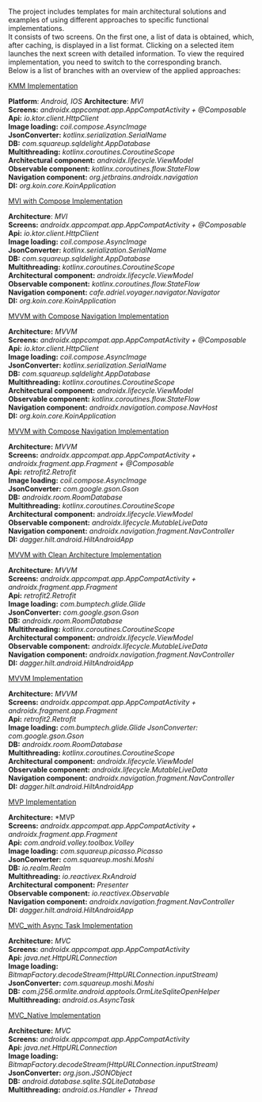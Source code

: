 The project includes templates for main architectural solutions and examples of using different approaches to specific functional implementations.   
It consists of two screens. On the first one, a list of data is obtained, which, after caching, is displayed in a list format. Clicking on a selected item launches the next screen with detailed information. To view the required implementation, you need to switch to the corresponding branch.   
Below is a list of branches with an overview of the applied approaches:

[KMM Implementation](https://github.com/TarasovVP/Android-Architecure-Templates/tree/kmm_implementation)

**Platform**: *Android, IOS*
**Architecture**: *MVI*  
**Screens:** *androidx.appcompat.app.AppCompatActivity + @Composable*  
**Api:** *io.ktor.client.HttpClient*  
**Image loading:** *coil.compose.AsyncImage*   
**JsonConverter:** *kotlinx.serialization.SerialName*  
**DB:** *com.squareup.sqldelight.AppDatabase*  
**Multithreading:** *kotlinx.coroutines.CoroutineScope*  
**Architectural component:** *androidx.lifecycle.ViewModel*  
**Observable component:** *kotlinx.coroutines.flow.StateFlow*  
**Navigation component:** *org.jetbrains.androidx.navigation*  
**DI:** *org.koin.core.KoinApplication*  

[MVI with Compose Implementation](https://github.com/TarasovVP/Android-Architecure-Templates/tree/mvi_compose_navigation_implementation)

**Architecture**: *MVI*  
**Screens:** *androidx.appcompat.app.AppCompatActivity + @Composable*  
**Api:** *io.ktor.client.HttpClient*  
**Image loading:** *coil.compose.AsyncImage*   
**JsonConverter:** *kotlinx.serialization.SerialName*  
**DB:** *com.squareup.sqldelight.AppDatabase*  
**Multithreading:** *kotlinx.coroutines.CoroutineScope*  
**Architectural component:** *androidx.lifecycle.ViewModel*  
**Observable component:** *kotlinx.coroutines.flow.StateFlow*  
**Navigation component:** *cafe.adriel.voyager.navigator.Navigator*  
**DI:** *org.koin.core.KoinApplication*  


[MVVM with Compose Navigation Implementation](https://github.com/TarasovVP/Android-Architecure-Templates/tree/mvvm_compose_navigation_implementation)

**Architecture:** *MVVM*    
**Screens:** *androidx.appcompat.app.AppCompatActivity + @Composable*   
**Api:** *io.ktor.client.HttpClient*  
**Image loading:** *coil.compose.AsyncImage*   
**JsonConverter:** *kotlinx.serialization.SerialName*  
**DB:** *com.squareup.sqldelight.AppDatabase*  
**Multithreading:** *kotlinx.coroutines.CoroutineScope*  
**Architectural component:** *androidx.lifecycle.ViewModel*  
**Observable component:** *kotlinx.coroutines.flow.StateFlow*  
**Navigation component:** *androidx.navigation.compose.NavHost*  
**DI:** *org.koin.core.KoinApplication*  


[MVVM with Compose Navigation Implementation](https://github.com/TarasovVP/Android-Architecure-Templates/tree/mvvm_compose_implementation)

**Architecture:** *MVVM*    
**Screens:** *androidx.appcompat.app.AppCompatActivity + androidx.fragment.app.Fragment + @Composable*  
**Api:** *retrofit2.Retrofit*  
**Image loading:** *coil.compose.AsyncImage*  
**JsonConverter:** *com.google.gson.Gson*  
**DB:** *androidx.room.RoomDatabase*  
**Multithreading:** *kotlinx.coroutines.CoroutineScope*  
**Architectural component:** a*ndroidx.lifecycle.ViewModel*  
**Observable component:** *androidx.lifecycle.MutableLiveData*  
**Navigation component:** *androidx.navigation.fragment.NavController*  
**DI:** *dagger.hilt.android.HiltAndroidApp*  


[MVVM with Clean Architecture Implementation](https://github.com/TarasovVP/Android-Architecure-Templates/tree/mvvm_clean_architecture_implementation)

**Architecture:** *MVVM*    
**Screens:** *androidx.appcompat.app.AppCompatActivity + androidx.fragment.app.Fragment*   
**Api:** *retrofit2.Retrofit*  
**Image loading:** *com.bumptech.glide.Glide*   
**JsonConverter:** *com.google.gson.Gson*  
**DB:** *androidx.room.RoomDatabase*  
**Multithreading:** *kotlinx.coroutines.CoroutineScope*  
**Architectural component:** *androidx.lifecycle.ViewModel*  
**Observable component:** *androidx.lifecycle.MutableLiveData*  
**Navigation component:** *androidx.navigation.fragment.NavController*  
**DI:** *dagger.hilt.android.HiltAndroidApp*  


[MVVM Implementation](https://github.com/TarasovVP/Android-Architecure-Templates/tree/mvvm_implementation)

**Architecture:** *MVVM*    
**Screens:** *androidx.appcompat.app.AppCompatActivity + androidx.fragment.app.Fragment*   
**Api:** *retrofit2.Retrofit*  
**Image loading:** *com.bumptech.glide.Glide JsonConverter: com.google.gson.Gson*  
**DB:** *androidx.room.RoomDatabase*  
**Multithreading:** *kotlinx.coroutines.CoroutineScope*  
**Architectural component:** *androidx.lifecycle.ViewModel*  
**Observable component:** *androidx.lifecycle.MutableLiveData*  
**Navigation component:** *androidx.navigation.fragment.NavController*  
**DI:** *dagger.hilt.android.HiltAndroidApp*  


[MVP Implementation](https://github.com/TarasovVP/Android-Architecure-Templates/tree/mvp_implementation)

**Architecture:** *MVP    
**Screens:** *androidx.appcompat.app.AppCompatActivity + androidx.fragment.app.Fragment*   
**Api:** *com.android.volley.toolbox.Volley*  
**Image loading:** *com.squareup.picasso.Picasso*   
**JsonConverter:** *com.squareup.moshi.Moshi*  
**DB:** *io.realm.Realm*  
**Multithreading:** *io.reactivex.RxAndroid*  
**Architectural component:** *Presenter*  
**Observable component:** *io.reactivex.Observable*  
**Navigation component:** *androidx.navigation.fragment.NavController*  
**DI:** *dagger.hilt.android.HiltAndroidApp*  


[MVC_with Async Task Implementation](https://github.com/TarasovVP/Android-Architecure-Templates/tree/mvc_async_task_implementation)

**Architecture:** *MVC*    
**Screens:** *androidx.appcompat.app.AppCompatActivity*   
**Api:** *java.net.HttpURLConnection*  
**Image loading:** *BitmapFactory.decodeStream(HttpURLConnection.inputStream)*   
**JsonConverter:** *com.squareup.moshi.Moshi*  
**DB:** *com.j256.ormlite.android.apptools.OrmLiteSqliteOpenHelper*  
**Multithreading:** *android.os.AsyncTask*  


[MVC_Native Implementation](https://github.com/TarasovVP/Android-Architecure-Templates/tree/mvc_native_implementation)

**Architecture:** *MVC*    
**Screens:** *androidx.appcompat.app.AppCompatActivity*   
**Api:** *java.net.HttpURLConnection*  
**Image loading:** *BitmapFactory.decodeStream(HttpURLConnection.inputStream)*   
**JsonConverter:** *org.json.JSONObject*  
**DB:** *android.database.sqlite.SQLiteDatabase*  
**Multithreading:** *android.os.Handler + Thread*  
